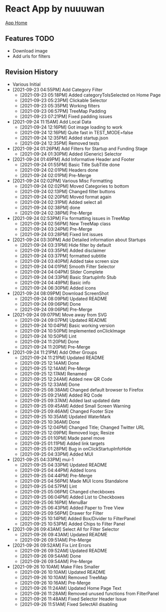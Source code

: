 # React App by nuuuwan

[App Home](https://nuuuwan.github.io/startup-scape-sl)

## Features TODO

* Download image
* Add urls for filters


## Revision History

* Various Initial
* [2021-09-23 04:55PM] Add Category Filter
  *  [2021-09-23 05:18PM] Added categoryToIsSelected on Home Page
  *  [2021-09-23 05:23PM] Clickable Selector
  *  [2021-09-23 05:35PM] Working filters
  *  [2021-09-23 06:57PM] TreeMap Padding
  *  [2021-09-23 07:21PM] Fixed padding issues
* [2021-09-24 11:15AM] Add Local Data
  *  [2021-09-24 12:16PM] Got image loading to work
  *  [2021-09-24 12:16PM] Quite fast in TEST_MODE=false
  *  [2021-09-24 12:35PM] Added startup.json
  *  [2021-09-24 12:35PM] Removed tests
* [2021-09-24 01:26PM] Add Filters for Startup and Funding Stage
  *  [2021-09-24 01:30PM] Added (Generic) Selector
* [2021-09-24 01:49PM] Add Informative Header and Footer
  *  [2021-09-24 01:55PM] Basic Title SubTitle done
  *  [2021-09-24 02:01PM] Headers done
  *  [2021-09-24 02:01PM] Pre-Merge
* [2021-09-24 02:02PM] Various Misc Formatting
  *  [2021-09-24 02:02PM] Moved Categories to bottom
  *  [2021-09-24 02:13PM] Changed filter buttons
  *  [2021-09-24 02:20PM] Moved format again
  *  [2021-09-24 02:31PM] Added select all
  *  [2021-09-24 02:38PM] done
  *  [2021-09-24 02:38PM] Pre-Merge
* [2021-09-24 02:53PM] Fix formatting issues in TreeMap
  *  [2021-09-24 02:56PM] New TreeMap class
  *  [2021-09-24 03:24PM] Pre-Merge
  *  [2021-09-24 03:28PM] Fixed lint issues
* [2021-09-24 03:30PM] Add Detailed information about Startups
  *  [2021-09-24 03:31PM] Hide filter by default
  *  [2021-09-24 03:35PM] Added disclaimer
  *  [2021-09-24 03:37PM] formatted subtitle
  *  [2021-09-24 03:40PM] Added take screen size
  *  [2021-09-24 04:01PM] Smooth Filter Selector
  *  [2021-09-24 04:04PM] Slider Complete
  *  [2021-09-24 04:33PM] Basic StartupInfo Stub
  *  [2021-09-24 04:49PM] Basic info
  *  [2021-09-24 06:30PM] Added icons
* [2021-09-24 08:09PM] Download ScreenShot
  *  [2021-09-24 08:09PM] Updated README
  *  [2021-09-24 09:06PM] Done
  *  [2021-09-24 09:06PM] Pre-Merge
* [2021-09-24 09:07PM] Move away from SVG
  *  [2021-09-24 09:07PM] Updated README
  *  [2021-09-24 10:04PM] Basic working version
  *  [2021-09-24 10:50PM] Implemented onClickImage
  *  [2021-09-24 10:50PM] Lint
  *  [2021-09-24 11:20PM] Done
  *  [2021-09-24 11:20PM] Pre-Merge
* [2021-09-24 11:21PM] Add Other Groups
  *  [2021-09-24 11:21PM] Updated README
  *  [2021-09-25 12:14AM] Done
  *  [2021-09-25 12:14AM] Pre-Merge
  *  [2021-09-25 12:17AM] Renamed
  *  [2021-09-25 12:24AM] Added new QR Code
  *  [2021-09-25 12:33AM] Done
  *  [2021-09-25 08:38AM] Changed default browser to Firefox
  *  [2021-09-25 09:21AM] Added RQ Code
  *  [2021-09-25 09:37AM] Added last updated date
  *  [2021-09-25 09:45AM] Added Small Screen Warning
  *  [2021-09-25 09:46AM] Changed Footer Size
  *  [2021-09-25 10:35AM] Updated WaterMark
  *  [2021-09-25 10:36AM] Done
  *  [2021-09-25 12:04PM] Changed Title; Changed Twitter URL
  *  [2021-09-25 12:09PM] Removed logs; Resize
  *  [2021-09-25 01:10PM] Made panel move
  *  [2021-09-25 01:11PM] Added link targets
  *  [2021-09-25 01:28PM] Bug in onClickStartupInfoHide
  *  [2021-09-25 04:33PM] Added MUI
* [2021-09-25 04:33PM] mui-1
  *  [2021-09-25 04:33PM] Updated README
  *  [2021-09-25 04:44PM] Added Icons
  *  [2021-09-25 04:44PM] Pre-Merge
  *  [2021-09-25 04:56PM] Made MUI Icons Standalone
  *  [2021-09-25 04:57PM] Lint
  *  [2021-09-25 05:06PM] Changed checkboxes
  *  [2021-09-25 06:04PM] Added List to Checkboxes
  *  [2021-09-25 06:16PM] MenuBar
  *  [2021-09-25 06:43PM] Added Paper to Tree View
  *  [2021-09-25 09:56PM] Drawer for Filter
  *  [2021-09-25 10:14PM] Added Box/Divider to FilterPanel
  *  [2021-09-25 10:53PM] Added Chips to Filter Panel
* [2021-09-26 09:43AM] Select All for Filter Selector
  *  [2021-09-26 09:43AM] Updated README
  *  [2021-09-26 09:51AM] Pre-Merge
* [2021-09-26 09:52AM] Fix Lint Errors
  *  [2021-09-26 09:52AM] Updated README
  *  [2021-09-26 09:54AM] Done
  *  [2021-09-26 09:54AM] Pre-Merge
* [2021-09-26 10:10AM] Make Files Smaller
  *  [2021-09-26 10:10AM] Updated README
  *  [2021-09-26 10:10AM] Removed TreeMap
  *  [2021-09-26 10:16AM] Pre-Merge
  *  [2021-09-26 11:24AM] Updated Home Page Text
  *  [2021-09-26 11:28AM] Removed unused functions from FilterPanel
  *  [2021-09-26 11:48AM] Fixed Selector Header Issue
  *  [2021-09-26 11:51AM] Fixed SelectAll disabling
